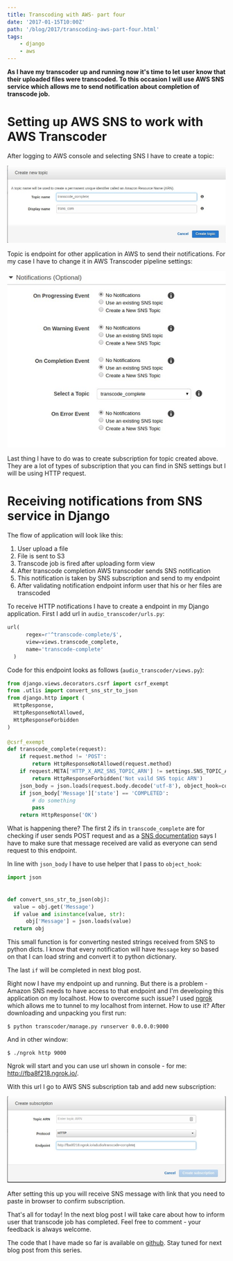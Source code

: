 ```yaml
---
title: Transcoding with AWS- part four
date: '2017-01-15T10:00Z'
path: '/blog/2017/transcoding-aws-part-four.html'
tags:
    - django
    - aws
---
```


**As I have my transcoder up and running now it's time to let user know
that their uploaded files were transcoded. To this occasion I will use
AWS SNS service which allows me to send notification about completion of
transcode job.**

Setting up AWS SNS to work with AWS Transcoder
==============================================

After logging to AWS console and selecting SNS I have to create a topic:

![SNS topic](./aws_sns1.jpg)

Topic is endpoint for other application in AWS to send their
notifications. For my case I have to change it in AWS Transcoder
pipeline settings:

![Transcoder SNS subscription](./aws_sns2.jpg)

Last thing I have to do was to create subscription for topic created
above. They are a lot of types of subscription that you can find in SNS
settings but I will be using HTTP request.

Receiving notifications from SNS service in Django
==================================================

The flow of application will look like this:

1.  User upload a file
2.  File is sent to S3
3.  Transcode job is fired after uploading form view
4.  After transcode completion AWS transcoder sends SNS notification
5.  This notification is taken by SNS subscription and send to my
    endpoint
6.  After validating notification endpoint inform user that his or her
    files are transcoded

To receive HTTP notifications I have to create a endpoint in my Django
application. First I add url in `audio_transcoder/urls.py`:

```python
url(
      regex=r'^transcode-complete/$',
      view=views.transcode_complete,
      name='transcode-complete'
  )
```

Code for this endpoint looks as follows (`audio_transcoder/views.py`):

```python
from django.views.decorators.csrf import csrf_exempt
from .utlis import convert_sns_str_to_json
from django.http import (
  HttpResponse,
  HttpResponseNotAllowed,
  HttpResponseForbidden
)

@csrf_exempt
def transcode_complete(request):
    if request.method != 'POST':
        return HttpResponseNotAllowed(request.method)
    if request.META['HTTP_X_AMZ_SNS_TOPIC_ARN'] != settings.SNS_TOPIC_ARN:
        return HttpResponseForbidden('Not vaild SNS topic ARN')
    json_body = json.loads(request.body.decode('utf-8'), object_hook=convert_sns_str_to_json)
    if json_body['Message']['state'] == 'COMPLETED':
        # do something
        pass
    return HttpResponse('OK')
```

What is happening there? The first 2 ifs in `transcode_complete` are for
checking if user sends POST request and as a [SNS
documentation](http://docs.aws.amazon.com/sns/latest/dg/SendMessageToHttp.html)
says I have to make sure that message received are valid as everyone can
send request to this endpoint.

In line with `json_body` I have to use helper that I pass to
`object_hook`:

```python
import json


def convert_sns_str_to_json(obj):
  value = obj.get('Message')
  if value and isinstance(value, str):
      obj['Message'] = json.loads(value)
  return obj
```

This small function is for converting nested strings received from SNS
to python dicts. I know that every notification will have `Message` key
so based on that I can load string and convert it to python dictionary.

The last `if` will be completed in next blog post.

Right now I have my endpoint up and running. But there is a problem -
Amazon SNS needs to have access to that endpoint and I'm developing this
application on my localhost. How to overcome such issue? I used
[ngrok](https://ngrok.com/) which allows me to tunnel to my localhost
from internet. How to use it? After downloading and unpacking you first
run:

```shell
$ python transcoder/manage.py runserver 0.0.0.0:9000
```

And in other window:

```shell
$ ./ngrok http 9000
```

Ngrok will start and you can use url shown in console - for me:
http://fba8f218.ngrok.io/.

With this url I go to AWS SNS subscription tab and add new subscription:

![Creating a SNS subscription](./aws_sns3.jpg)

After setting this up you will receive SNS message with link that you
need to paste in browser to confirm subscription.

That's all for today! In the next blog post I will take care about how
to inform user that transcode job has completed. Feel free to comment -
your feedback is always welcome.

The code that I have made so far is available on
[github](https://github.com/krzysztofzuraw/blog_transcoder_aws). Stay
tuned for next blog post from this series.
